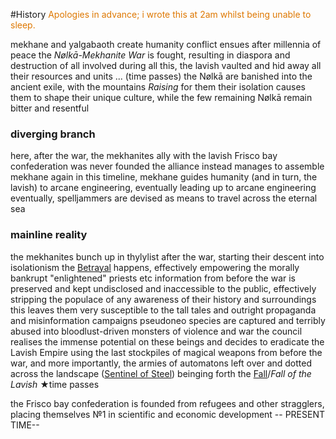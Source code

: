 ---
---

\#History
<font color="#de7802">Apologies in advance; i wrote this at 2am whilst being unable to sleep. </font>

mekhane and yalgabaoth create humanity
conflict ensues after millennia of peace 
the *Nølkā-Mekhanite War* is fought, resulting in diaspora and destruction of all involved
during all this, the lavish vaulted and hid away all their resources and units 
... (time passes)
the Nølkā are banished into the ancient exile, with the mountains *Raising* for them
their isolation causes them to shape their unique culture, while the few remaining Nølkā remain bitter and resentful 

### diverging branch

here, after the war, the mekhanites ally with the lavish
Frisco bay confederation was never founded
the alliance instead manages to assemble mekhane again 
in this timeline, mekhane guides humanity (and in turn, the lavish) to arcane engineering, eventually leading up to arcane engineering 
eventually, spelljammers are devised as means to travel across the eternal sea 

### mainline reality

the mekhanites bunch up in thylylist after the war, starting their descent into isolationism
the [Betrayal](..\Incidents%20and%20Events\Betrayal.md) happens, effectively empowering the morally bankrupt "enlightened" priests etc
information from before the war is preserved and kept undisclosed and inaccessible to the public, effectively stripping the populace of any awareness of their history and surroundings
this leaves them very susceptible to the tall tales and outright propaganda and misinformation campaigns 
pseudoneo species are captured and terribly abused into bloodlust-driven monsters of violence and war
the council realises the immense potential on these beings and decides to eradicate the Lavish Empire using the last stockpiles of magical weapons from before the war, and more importantly, the armies of automatons left over and dotted across the landscape ([Sentinel of Steel](..\..\Realms\Utuw%20System\Schi\Servilia\Regions\Long%20Savannah\Sentinel%20of%20Steel.md))
beinging forth the [Fall](The%20Second%20Era\Fall.md)/*Fall of the Lavish*
★time passes

the Frisco bay confederation is founded from refugees and other stragglers, placing themselves №1 in scientific and economic development
-- PRESENT TIME--
